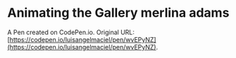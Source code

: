 # Animating the Gallery merlina adams

A Pen created on CodePen.io. Original URL: [https://codepen.io/luisangelmaciel/pen/wvEPyNZ](https://codepen.io/luisangelmaciel/pen/wvEPyNZ).

